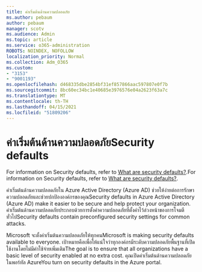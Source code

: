 ```yaml
---
title: ค่าเริ่มต้นด้านความปลอดภัย
ms.author: pebaum
author: pebaum
manager: scotv
ms.audience: Admin
ms.topic: article
ms.service: o365-administration
ROBOTS: NOINDEX, NOFOLLOW
localization_priority: Normal
ms.collection: Adm_O365
ms.custom:
- "3153"
- "9001193"
ms.openlocfilehash: d468335dbe2854bf31ef857866aac597807e0f7b
ms.sourcegitcommit: 8bc60ec34bc1e40685e3976576e04a2623f63a7c
ms.translationtype: MT
ms.contentlocale: th-TH
ms.lasthandoff: 04/15/2021
ms.locfileid: "51809206"
---
```

# <a name="security-defaults"></a><span data-ttu-id="07a22-102">ค่าเริ่มต้นด้านความปลอดภัย</span><span class="sxs-lookup"><span data-stu-id="07a22-102">Security defaults</span></span>

<span data-ttu-id="07a22-103">For information on Security defaults, refer to [What are security defaults?](https://docs.microsoft.com/azure/active-directory/conditional-access/concept-conditional-access-security-defaults).</span><span class="sxs-lookup"><span data-stu-id="07a22-103">For information on Security defaults, refer to [What are security defaults?](https://docs.microsoft.com/azure/active-directory/conditional-access/concept-conditional-access-security-defaults).</span></span>

<span data-ttu-id="07a22-104">ค่าเริ่มต้นด้านความปลอดภัยใน Azure Active Directory (Azure AD) ช่วยให้ง่ายต่อการรักษาความปลอดภัยและช่วยปกป้ององค์กรของคุณ</span><span class="sxs-lookup"><span data-stu-id="07a22-104">Security defaults in Azure Active Directory (Azure AD) make it easier to be secure and help protect your organization.</span></span> <span data-ttu-id="07a22-105">ค่าเริ่มต้นด้านความปลอดภัยประกอบด้วยการตั้งค่าความปลอดภัยที่ตั้งค่าไว้ล่วงหน้าของการโจมตีทั่วไป</span><span class="sxs-lookup"><span data-stu-id="07a22-105">Security defaults contain preconfigured security settings for common attacks.</span></span>

<span data-ttu-id="07a22-106">Microsoft จะตั้งค่าเริ่มต้นความปลอดภัยให้ทุกคน</span><span class="sxs-lookup"><span data-stu-id="07a22-106">Microsoft is making security defaults available to everyone.</span></span> <span data-ttu-id="07a22-107">เป้าหมายคือเพื่อให้แน่ใจว่าทุกองค์กรมีระดับความปลอดภัยพื้นฐานที่เปิดใช้งานโดยไม่มีค่าใช้จ่ายเพิ่มเติม</span><span class="sxs-lookup"><span data-stu-id="07a22-107">The goal is to ensure that all organizations have a basic level of security enabled at no extra cost.</span></span> <span data-ttu-id="07a22-108">คุณเปิดค่าเริ่มต้นด้านความปลอดภัยในพอร์ทัล Azure</span><span class="sxs-lookup"><span data-stu-id="07a22-108">You turn on security defaults in the Azure portal.</span></span>
